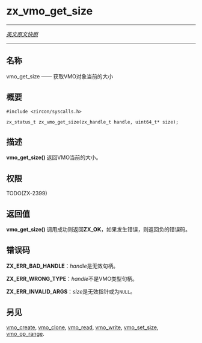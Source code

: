 # zx_vmo_get_size
---

[*英文原文快照*](https://github.com/fuchsia-mirror/zircon/blob/679b2f9ea950d56a34c40a808dc78a9d45db0917/docs/syscalls/vmo_get_size.md)

---
<!-- ## NAME -->
## 名称

<!-- vmo_get_size - read the current size of a VMO object -->
vmo_get_size —— 获取VMO对象当前的大小

<!-- ## SYNOPSIS -->
## 概要

```
#include <zircon/syscalls.h>

zx_status_t zx_vmo_get_size(zx_handle_t handle, uint64_t* size);

```

<!-- ## DESCRIPTION -->
## 描述

<!-- **vmo_get_size**() returns the current size of the VMO. -->
**vmo_get_size()** 返回VMO当前的大小。

<!-- ## RIGHTS -->
## 权限

TODO(ZX-2399)

<!-- ## RETURN VALUE -->
## 返回值

<!-- **vmo_get_size**() returns **ZX_OK** on success. In the event
of failure, a negative error value is returned. -->
**vmo_get_size()** 调用成功则返回**ZX_OK**，如果发生错误，则返回负的错误码。

<!-- ## ERRORS -->
## 错误码

<!-- **ZX_ERR_BAD_HANDLE**  *handle* is not a valid handle. -->
**ZX_ERR_BAD_HANDLE**：*handle*是无效句柄。

<!-- **ZX_ERR_WRONG_TYPE**  *handle* is not a VMO handle. -->
**ZX_ERR_WRONG_TYPE**：*handle*不是VMO类型句柄。

<!-- **ZX_ERR_INVALID_ARGS**  *size* is an invalid pointer or NULL. -->
**ZX_ERR_INVALID_ARGS**：*size*是无效指针或为`NULL`。

<!-- ## SEE ALSO -->
## 另见

[vmo_create](vmo_create.md),
[vmo_clone](vmo_clone.md),
[vmo_read](vmo_read.md),
[vmo_write](vmo_write.md),
[vmo_set_size](vmo_set_size.md),
[vmo_op_range](vmo_op_range.md).